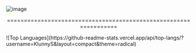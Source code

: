 ![image](https://github.com/user-attachments/assets/f6ea49e2-211c-499a-a712-c77c2c2478ad)
<div align="center">
  
=================================================================

</div>
![Top Languages](https://github-readme-stats.vercel.app/api/top-langs/?username=KlunnyS&layout=compact&theme=radical)


<!--
**KlunnyS/KlunnyS** is a ✨ _special_ ✨ repository because its `README.md` (this file) appears on your GitHub profile.

Here are some ideas to get you started:

- 🔭 I’m currently working on ...
- 🌱 I’m currently learning ...
- 👯 I’m looking to collaborate on ...
- 🤔 I’m looking for help with ...
- 💬 Ask me about ...
- 📫 How to reach me: ...
- 😄 Pronouns: ...
- ⚡ Fun fact: ...
-->
